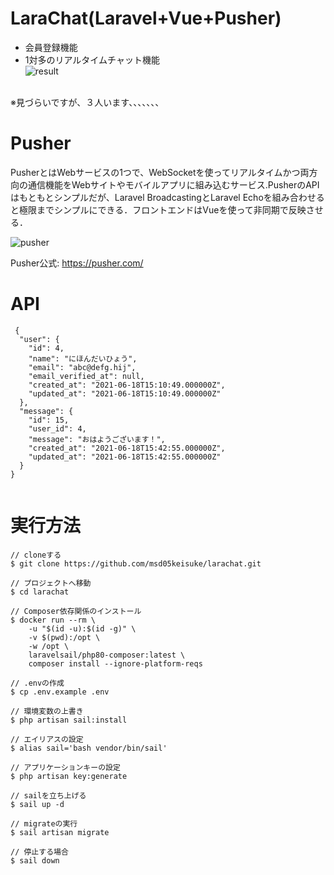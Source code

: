 # LaraChat(Laravel+Vue+Pusher)
- 会員登録機能
- 1対多のリアルタイムチャット機能<br>
![result](https://user-images.githubusercontent.com/75054606/122583427-2c2fcf00-d094-11eb-8c28-2dd9e332fbc5.gif)
<br>
※見づらいですが、３人います、、、、、、、


# Pusher
PusherとはWebサービスの1つで、WebSocketを使ってリアルタイムかつ両方向の通信機能をWebサイトやモバイルアプリに組み込むサービス.PusherのAPIはもともとシンプルだが、Laravel BroadcastingとLaravel Echoを組み合わせると極限までシンプルにできる．フロントエンドはVueを使って非同期で反映させる．

![pusher](https://user-images.githubusercontent.com/75054606/122578034-71e99900-d08e-11eb-99f8-74d4e0741573.png)

Pusher公式: https://pusher.com/

# API

```
 {
  "user": {
    "id": 4,
    "name": "にほんだいひょう",
    "email": "abc@defg.hij",
    "email_verified_at": null,
    "created_at": "2021-06-18T15:10:49.000000Z",
    "updated_at": "2021-06-18T15:10:49.000000Z"
  },
  "message": {
    "id": 15,
    "user_id": 4,
    "message": "おはようございます！",
    "created_at": "2021-06-18T15:42:55.000000Z",
    "updated_at": "2021-06-18T15:42:55.000000Z"
  }
}


```


# 実行方法

```
// cloneする
$ git clone https://github.com/msd05keisuke/larachat.git

// プロジェクトへ移動
$ cd larachat

// Composer依存関係のインストール
$ docker run --rm \
    -u "$(id -u):$(id -g)" \
    -v $(pwd):/opt \
    -w /opt \
    laravelsail/php80-composer:latest \
    composer install --ignore-platform-reqs
 
// .envの作成
$ cp .env.example .env

// 環境変数の上書き
$ php artisan sail:install

// エイリアスの設定
$ alias sail='bash vendor/bin/sail'

// アプリケーションキーの設定
$ php artisan key:generate

// sailを立ち上げる
$ sail up -d

// migrateの実行
$ sail artisan migrate

// 停止する場合
$ sail down

```

